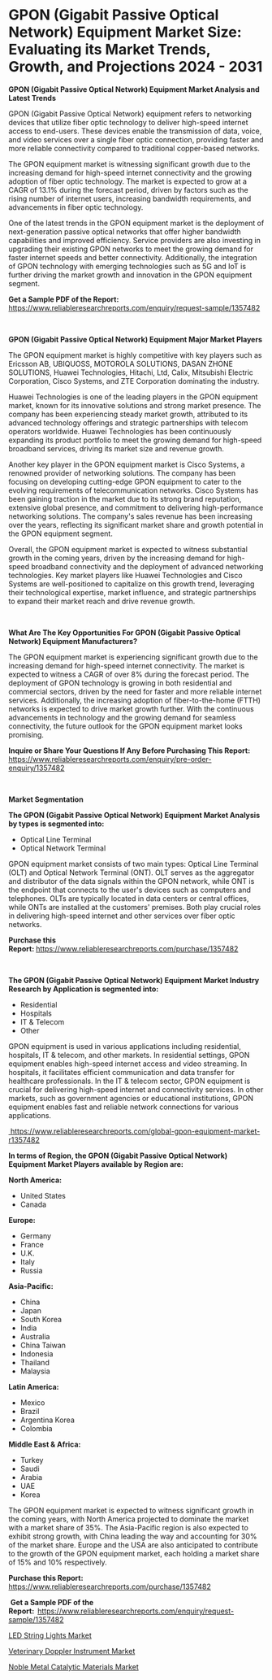 <p><h1>GPON (Gigabit Passive Optical Network) Equipment Market Size: Evaluating its Market Trends, Growth, and Projections 2024 - 2031</h1></p><p><strong>GPON (Gigabit Passive Optical Network) Equipment Market Analysis and Latest Trends</strong></p>
<p><p>GPON (Gigabit Passive Optical Network) equipment refers to networking devices that utilize fiber optic technology to deliver high-speed internet access to end-users. These devices enable the transmission of data, voice, and video services over a single fiber optic connection, providing faster and more reliable connectivity compared to traditional copper-based networks.</p><p>The GPON equipment market is witnessing significant growth due to the increasing demand for high-speed internet connectivity and the growing adoption of fiber optic technology. The market is expected to grow at a CAGR of 13.1% during the forecast period, driven by factors such as the rising number of internet users, increasing bandwidth requirements, and advancements in fiber optic technology.</p><p>One of the latest trends in the GPON equipment market is the deployment of next-generation passive optical networks that offer higher bandwidth capabilities and improved efficiency. Service providers are also investing in upgrading their existing GPON networks to meet the growing demand for faster internet speeds and better connectivity. Additionally, the integration of GPON technology with emerging technologies such as 5G and IoT is further driving the market growth and innovation in the GPON equipment segment.</p></p>
<p><strong>Get a Sample PDF of the Report:&nbsp;</strong> <a href="https://www.reliableresearchreports.com/enquiry/request-sample/1357482">https://www.reliableresearchreports.com/enquiry/request-sample/1357482</a></p>
<p>&nbsp;</p>
<p><strong>GPON (Gigabit Passive Optical Network) Equipment Major Market Players</strong></p>
<p><p>The GPON equipment market is highly competitive with key players such as Ericsson AB, UBIQUOSS, MOTOROLA SOLUTIONS, DASAN ZHONE SOLUTIONS, Huawei Technologies, Hitachi, Ltd, Calix, Mitsubishi Electric Corporation, Cisco Systems, and ZTE Corporation dominating the industry.</p><p>Huawei Technologies is one of the leading players in the GPON equipment market, known for its innovative solutions and strong market presence. The company has been experiencing steady market growth, attributed to its advanced technology offerings and strategic partnerships with telecom operators worldwide. Huawei Technologies has been continuously expanding its product portfolio to meet the growing demand for high-speed broadband services, driving its market size and revenue growth.</p><p>Another key player in the GPON equipment market is Cisco Systems, a renowned provider of networking solutions. The company has been focusing on developing cutting-edge GPON equipment to cater to the evolving requirements of telecommunication networks. Cisco Systems has been gaining traction in the market due to its strong brand reputation, extensive global presence, and commitment to delivering high-performance networking solutions. The company's sales revenue has been increasing over the years, reflecting its significant market share and growth potential in the GPON equipment segment.</p><p>Overall, the GPON equipment market is expected to witness substantial growth in the coming years, driven by the increasing demand for high-speed broadband connectivity and the deployment of advanced networking technologies. Key market players like Huawei Technologies and Cisco Systems are well-positioned to capitalize on this growth trend, leveraging their technological expertise, market influence, and strategic partnerships to expand their market reach and drive revenue growth.</p></p>
<p>&nbsp;</p>
<p><strong>What Are The Key Opportunities For GPON (Gigabit Passive Optical Network) Equipment Manufacturers?</strong></p>
<p><p>The GPON equipment market is experiencing significant growth due to the increasing demand for high-speed internet connectivity. The market is expected to witness a CAGR of over 8% during the forecast period. The deployment of GPON technology is growing in both residential and commercial sectors, driven by the need for faster and more reliable internet services. Additionally, the increasing adoption of fiber-to-the-home (FTTH) networks is expected to drive market growth further. With the continuous advancements in technology and the growing demand for seamless connectivity, the future outlook for the GPON equipment market looks promising.</p></p>
<p><strong>Inquire or Share Your Questions If Any Before Purchasing This Report:</strong> <a href="https://www.reliableresearchreports.com/enquiry/pre-order-enquiry/1357482">https://www.reliableresearchreports.com/enquiry/pre-order-enquiry/1357482</a></p>
<p>&nbsp;</p>
<p><strong>Market Segmentation</strong></p>
<p><strong>The GPON (Gigabit Passive Optical Network) Equipment Market Analysis by types is segmented into:</strong></p>
<p><ul><li>Optical Line Terminal</li><li>Optical Network Terminal</li></ul></p>
<p><p>GPON equipment market consists of two main types: Optical Line Terminal (OLT) and Optical Network Terminal (ONT). OLT serves as the aggregator and distributor of the data signals within the GPON network, while ONT is the endpoint that connects to the user's devices such as computers and telephones. OLTs are typically located in data centers or central offices, while ONTs are installed at the customers' premises. Both play crucial roles in delivering high-speed internet and other services over fiber optic networks.</p></p>
<p><strong>Purchase this Report:&nbsp;</strong><a href="https://www.reliableresearchreports.com/purchase/1357482">https://www.reliableresearchreports.com/purchase/1357482</a></p>
<p>&nbsp;</p>
<p><strong>The GPON (Gigabit Passive Optical Network) Equipment Market Industry Research by Application is segmented into:</strong></p>
<p><ul><li>Residential</li><li>Hospitals</li><li>IT & Telecom</li><li>Other</li></ul></p>
<p><p>GPON equipment is used in various applications including residential, hospitals, IT & telecom, and other markets. In residential settings, GPON equipment enables high-speed internet access and video streaming. In hospitals, it facilitates efficient communication and data transfer for healthcare professionals. In the IT & telecom sector, GPON equipment is crucial for delivering high-speed internet and connectivity services. In other markets, such as government agencies or educational institutions, GPON equipment enables fast and reliable network connections for various applications.</p></p>
<p><a href="https://www.reliableresearchreports.com/global-gpon-equipment-market-r1357482">&nbsp;https://www.reliableresearchreports.com/global-gpon-equipment-market-r1357482</a></p>
<p><strong>In terms of Region, the GPON (Gigabit Passive Optical Network) Equipment Market Players available by Region are:</strong></p>
<p>
    <p> <strong> North America: </strong>
        <ul>
            <li>United States</li>
            <li>Canada</li>
        </ul>
        </p> 
    <p> <strong> Europe: </strong>
        <ul>
            <li>Germany</li>
            <li>France</li>
            <li>U.K.</li>
            <li>Italy</li>
            <li>Russia</li>
        </ul>
        </p> 
    <p> <strong> Asia-Pacific: </strong>
        <ul>
            <li>China</li>
            <li>Japan</li>
            <li>South Korea</li>
            <li>India</li>
            <li>Australia</li>
            <li>China Taiwan</li>
            <li>Indonesia</li>
            <li>Thailand</li>
            <li>Malaysia</li>
        </ul>
        </p> 
    <p> <strong> Latin America: </strong>
        <ul>
            <li>Mexico</li>
            <li>Brazil</li>
            <li>Argentina Korea</li>
            <li>Colombia</li>
        </ul>
        </p> 
    <p> <strong> Middle East & Africa: </strong>
        <ul>
            <li>Turkey</li>
            <li>Saudi</li>
            <li>Arabia</li>
            <li>UAE</li>
            <li>Korea</li>
        </ul>
    </p>
    </p>
<p><p>The GPON equipment market is expected to witness significant growth in the coming years, with North America projected to dominate the market with a market share of 35%. The Asia-Pacific region is also expected to exhibit strong growth, with China leading the way and accounting for 30% of the market share. Europe and the USA are also anticipated to contribute to the growth of the GPON equipment market, each holding a market share of 15% and 10% respectively.</p></p>
<p><strong>Purchase this Report: </strong><a href="https://www.reliableresearchreports.com/purchase/1357482">https://www.reliableresearchreports.com/purchase/1357482</a></p>
<p>&nbsp;<strong>Get a Sample PDF of the Report:&nbsp;&nbsp;</strong><a href="https://www.reliableresearchreports.com/enquiry/request-sample/1357482">https://www.reliableresearchreports.com/enquiry/request-sample/1357482</a></p>
<p><strong></strong></p>
<p><p><a href="https://medium.com/@yeie266/led-string-lights-market-outlook-complete-industry-analysis-2024-to-2031-e27c84caf766">LED String Lights Market</a></p><p><a href="https://medium.com/@cathymaggio15/veterinary-doppler-instrument-industry-analysis-report-its-market-size-share-trends-by-492bfc6adca3">Veterinary Doppler Instrument Market</a></p><p><a href="https://medium.com/@bartlakin73/noble-metal-catalytic-materials-market-outlook-complete-industry-analysis-2024-to-2031-632fd0d204cf">Noble Metal Catalytic Materials Market</a></p></p>